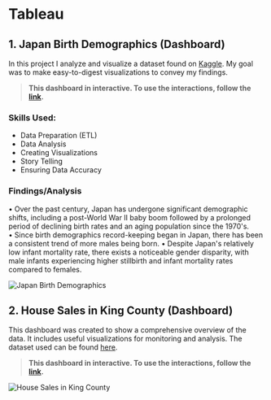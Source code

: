 # Tableau

## 1. Japan Birth Demographics (Dashboard)
In this project I analyze and visualize a dataset found on [Kaggle](https://www.kaggle.com/datasets/webdevbadger/japan-birth-statistics). My goal was to make easy-to-digest visualizations to convey my findings. 
> **This dashboard in interactive. To use the interactions, follow the [link](https://public.tableau.com/app/profile/amber.dixie.michalk/viz/JapanBirthDemographicsAmberMichalk/Dashboard1).** 

### Skills Used: 
- Data Preparation (ETL)
- Data Analysis
- Creating Visualizations
- Story Telling
- Ensuring Data Accuracy

### Findings/Analysis
• Over the past century, Japan has undergone significant demographic shifts, including a post-World War II baby boom followed by a prolonged period of declining birth rates and an aging population since the 1970's.
• Since birth demographics record-keeping began in Japan, there has been a consistent trend of more males being born. 
• Despite Japan's relatively low infant mortality rate, there exists a noticeable gender disparity, with male infants experiencing higher stillbirth and infant mortality rates compared to females.

![Japan Birth Demographics](https://github.com/admichalk/Tableau/assets/154308860/d53bccdd-72d1-4d51-ba09-d350d7f98ea0)




## 2. House Sales in King County (Dashboard)
This dashboard was created to show a comprehensive overview of the data. It includes useful visualizations for monitoring and analysis. The dataset used can be found [here](https://www.kaggle.com/datasets/harlfoxem/housesalesprediction).
> **This dashboard in interactive. To use the interactions, follow the [link](https://public.tableau.com/app/profile/amber.dixie.michalk/viz/HouseSalesinKingCounty_16988303328600/Dashboard1).** 


![House Sales in King County](https://github.com/admichalk/Tableau/assets/154308860/4f5e7e4f-de9d-47ab-902f-2348d3f7979e)


